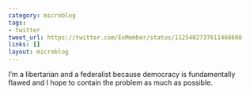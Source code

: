 ```yaml
---
category: microblog
tags:
- twitter
tweet_url: https://twitter.com/ExMember/status/1125402737611460608
links: []
layout: microblog
---
```

I’m a libertarian and a federalist because democracy is fundamentally flawed and I hope to contain the problem as much as possible.
